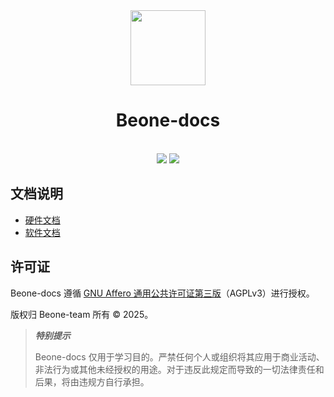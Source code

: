 <div align="center">
  <img src="./res/icon.webp" height="120">
  <h1>Beone-docs</h1>
</div>
<br/>

<div align="center">
  <img src="https://img.shields.io/badge/License-AGPLv3-green?logoColor=63%2C%20185%2C%2017&label=license&labelColor=63%2C%20185%2C%2017&color=63%2C%20185%2C%2017">
  <img src="https://img.shields.io/badge/Content-software hardware-green?logoColor=63%2C%20185%2C%2017&label=Content&labelColor=63%2C%20185%2C%2017&color=63%2C%20185%2C%2017">
</div>

## 文档说明
- <a href="./hardware">硬件文档</a>
- <a href="./software">软件文档</a>

## 许可证
Beone-docs 遵循 [GNU Affero 通用公共许可证第三版](./LICENSE)（AGPLv3）进行授权。

版权归 Beone-team 所有 © 2025。

> ***特别提示***
>
> Beone-docs 仅用于学习目的。严禁任何个人或组织将其应用于商业活动、非法行为或其他未经授权的用途。对于违反此规定而导致的一切法律责任和后果，将由违规方自行承担。
